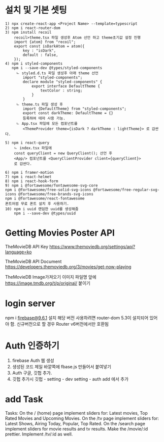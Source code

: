 # 설치 및 기본 셋팅
    1) npx create-react-app <Project Name> --template=typescript
    2) npm i react-router-dom
    3) npm install recoil
        recoil>theme.tsx 파일 생성후 Atom 선언 하고 theme초기값 설정 진행
        import {atom} from "recoil";
        export const isDarkAtom = atom({
            key : "isDark",
            default : false,
        });
    4) npm i styled-components
       npm i --save-dev @types/styled-components
         ㄴ styled.d.ts 파일 생성후 아래 theme 선언
            import "styled-components";
            declare module "styled-components" {
                export interface DefaultTheme {
                    textColor : string;
                }
            }
         ㄴ theme.ts 파일 생성 후
            import {DefaultTheme} from "styled-components";
            export const darkTheme: DefaultTheme = {}
            등록하여 테마 사용 가능.
         ㄴ App.tsx 파일에 모든 컴포넌트를
            <ThemeProvider theme={isDark ? darkTheme : lightTheme}> 로 감싼다.
            
    5) npm i react-query
        ㄴ index.tsx 파일에
        const queryClient = new QueryClient(); 선언 후
        <App/> 컴포넌트를 <QueryClientProvider client={queryClient}>
        로 감싼다.
        
    6) npm i framer-motion
    7) npm i react-helmet
    8) npm i react-hook-form
    9) npm i @fortawesome/fontawesome-svg-core
    npm i @fortawesome/free-solid-svg-icons @fortawesome/free-regular-svg-icons @fortawesome/free-brands-svg-icons
    npm i @fortawesome/react-fontawesome
    폰트어썸 무료 폰트 설치 후 사용하기.
    10) npm i uuid 랜덤한 uuid를 생성해줌
        npm i --save-dev @types/uuid

# Getting Movies Poster API
TheMovieDB API Key
https://www.themoviedb.org/settings/api?language=ko

TheMovieDB API Document
https://developers.themoviedb.org/3/movies/get-now-playing

TheMovieDB Image가져오기
이미지 파일명 앞에 https://image.tmdb.org/t/p/original/ 붙이기

# login server
npm i firebase@9.6.1 설치 해당 버전 사용하려면 router-dom 5.3이 설치되어 있어야 함.
신규버전으로 할 경우 Router v6버전에서만 호환됨

# Auth 인증하기
   1. firebase Auth 웹 생성
   2. 생성된 코드 제일 바깥쪽에 fbase.js 만들어서 붙여넣기
   3. Auth 구글, 깃헙 추가.
   4. 깃헙 추가시 깃헙 - setting - dev setting - auth add 에서 추가



# add Task

Tasks:
On the / (home) page implement sliders for: Latest movies, Top Rated Movies and Upcoming Movies.
On the /tv page implement sliders for: Latest Shows, Airing Today, Popular, Top Rated.
On the /search page implement sliders for movie results and tv results.
Make the /movie/:id prettier.
Implement /tv/:id as well.
